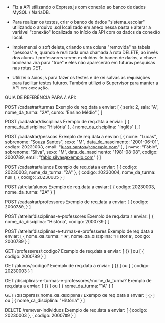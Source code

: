 - Fiz a API utilizando o Express.js com conexão ao banco de dados MySQL / MariaDB.

- Para realizar os testes, criar o banco de dados "sistema_escolar"
utilizando o arquivo .sql localizado em anexo nessa pasta e alterar
a variável "conexão" localizada no início da API com os dados da conexão local.

- Implementei o soft delete, criando uma coluna "removida" na tabela "pessoas" e,
quando é realizada uma chamada à rota DELETE, ao invés dos alunos / professores 
serem excluídos do banco de dados, a chave booleana vira para "true" e eles
não aparecerão em futuras pesquisas nas rotas GET.

- Utilizei o Axios.js para fazer os testes e deixei salvas as requisições para 
facilitar testes futuros. Também utilizei o Supervisor para manter a API em execução.



GUIA DE REFERÊNCIA PARA A API:



POST  /cadastrar/turmas
Exemplo de req.data a enviar:
[
	{
		serie: 2,
		sala: "A",
		nome_da_turma: "2A",
		curso: "Ensino Médio"
	}
]



POST  /cadastrar/disciplinas
Exemplo de req.data a enviar:
[
	{
		nome_da_disciplina: "História"
	},
	{
		nome_da_disciplina: "Inglês"
	},
]



POST /cadastrar/pessoas
Exemplo de req.data a enviar:
[
	{
		nome: "Lucas", 
		sobrenome: "Souza Santos", 
		sexo: "M", 
		data_de_nascimento: "2001-06-01", 
		codigo: 20230003, 
		email: "lucas.santos@exemplo.com"
	},
	{
		nome: "Fábio",
		sobrenome: "Silva",
		sexo: "M",
		data_de_nascimento: "1981-08-08",
		codigo: 2000789,
		email: "fabio.silva@exemplo.com"
	}
]



POST  /cadastrar/alunos
Exemplo de req.data a enviar:
[
	{
		codigo: 20230003,
		nome_da_turma: "2A"
	},
	{
		codigo: 20230004,
		nome_da_turma: null
	},
	{
		codigo: 20230005
	}
]



POST  /atrelar/alunos
Exemplo de req.data a enviar:
[
	{
		codigo: 20230003,
		nome_da_turma: "2A"
	}
]



POST  /cadastrar/professores
Exemplo de req.data a enviar:
[
	{
		codigo: 2000789,
	}
]



POST  /atrelar/disciplinas-e-professores
Exemplo de req.data a enviar:
[
	{
		nome_da_disciplina: "História",
		codigo: 2000789
	}
]



POST  /atrelar/disciplinas-e-turmas-e-professores
Exemplo de req.data a enviar:
[
	{
		nome_da_turma: "1A",
		nome_da_disciplina: "História",
		codigo: 2000789
	}
]



GET  /professores/:codigo?
Exemplo de req.data a enviar:
[
	{}
]
ou
[
	{
		codigo: 2000789
	}
]



GET  /alunos/:codigo?
Exemplo de req.data a enviar:
[
	{}
]
ou
[
	{
		codigo: 20230003
	}
]




GET  /disciplinas-e-turmas-e-professores/:nome_da_turma?
Exemplo de req.data a enviar:
[
	{}
]
ou
[
	{
		nome_da_turma: "1A"
	}
]



GET  /disciplinas/:nome_da_disciplina?
Exemplo de req.data a enviar:
[
	{}
]
ou
[
	{
		nome_da_disciplina: "História"
	}
]



DELETE  /remover-individuos
Exemplo de req.data a enviar:
[
	{
		codigo: 20230003
	},
	{
		codigo: 2000789
	}
]
